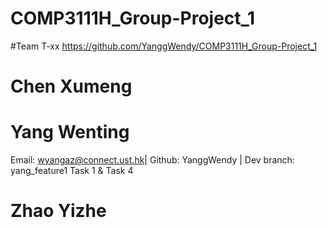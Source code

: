 # COMP3111H_Group-Project_1

#Team T-xx
https://github.com/YanggWendy/COMP3111H_Group-Project_1
# Chen Xumeng
# Yang Wenting 
Email: wyangaz@connect.ust.hk| Github: YanggWendy | Dev branch: yang_feature1
Task 1 & Task 4 

# Zhao Yizhe
